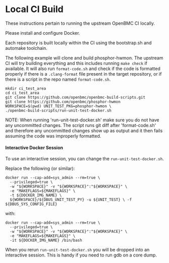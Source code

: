 # Local CI Build

These instructions pertain to running the upstream OpenBMC CI locally.

Please install and configure Docker.

Each repository is built locally within the CI using the bootstrap.sh and
automake toolchain.

The following example will clone and build phosphor-hwmon. The upstream CI
will try building everything and this includes running `make check` if
available. It will also run `format-code.sh` and check if the code is formatted
properly if there is a `.clang-format` file present in the target repository,
or if there is a script in the repo named `format-code.sh`.

```
mkdir ci_test_area
cd ci_test_area
git clone https://github.com/openbmc/openbmc-build-scripts.git
git clone https://github.com/openbmc/phosphor-hwmon
WORKSPACE=$(pwd) UNIT_TEST_PKG=phosphor-hwmon \
./openbmc-build-scripts/run-unit-test-docker.sh
```

NOTE: When running 'run-unit-test-docker.sh' make sure you do not have any
uncommitted changes. The script runs git diff after 'format-code.sh' and
therefore any uncommitted changes show up as output and it then fails assuming
the code was improperly formatted.

#### Interactive Docker Session

To use an interactive session, you can change the `run-unit-test-docker.sh`.

Replace the following (or similar):

```
docker run --cap-add=sys_admin --rm=true \
  --privileged=true \
  -w "${WORKSPACE}" -v "${WORKSPACE}":"${WORKSPACE}" \
  -e "MAKEFLAGS=${MAKEFLAGS}" \
  -t ${DOCKER_IMG_NAME} \
  ${WORKSPACE}/${DBUS_UNIT_TEST_PY} -u ${UNIT_TEST} \ -f ${DBUS_SYS_CONFIG_FILE}
```

with:

```
docker run --cap-add=sys_admin --rm=true \
  --privileged=true \
  -w "${WORKSPACE}" -v "${WORKSPACE}":"${WORKSPACE}" \
  -e "MAKEFLAGS=${MAKEFLAGS}" \
  -it ${DOCKER_IMG_NAME} /bin/bash
```

When you rerun `run-unit-test-docker.sh` you will be dropped into an interactive
session. This is handy if you need to run gdb on a core dump.
